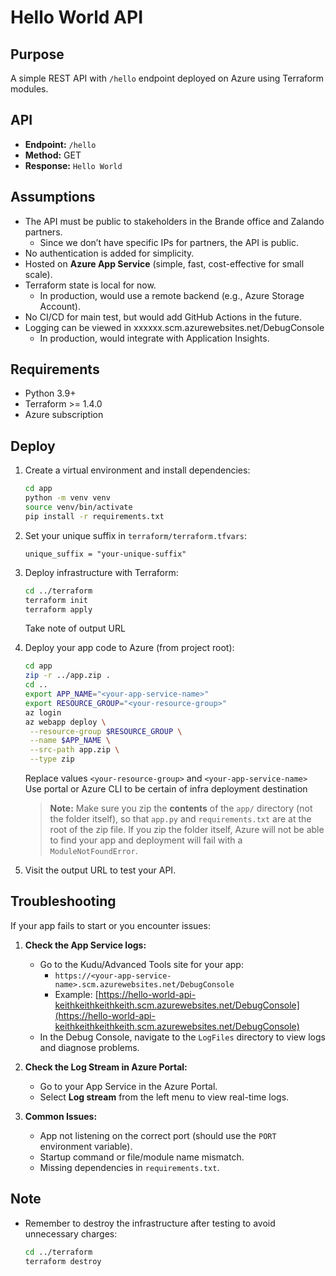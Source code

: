 # Hello World API

## Purpose

A simple REST API with `/hello` endpoint deployed on Azure using Terraform modules.

## API

- **Endpoint:** `/hello`
- **Method:** GET
- **Response:** `Hello World`

## Assumptions

- The API must be public to stakeholders in the Brande office and Zalando partners.
  - Since we don’t have specific IPs for partners, the API is public.
- No authentication is added for simplicity.
- Hosted on **Azure App Service** (simple, fast, cost-effective for small scale).
- Terraform state is local for now.
  - In production, would use a remote backend (e.g., Azure Storage Account).
- No CI/CD for main test, but would add GitHub Actions in the future.
- Logging can be viewed in xxxxxx.scm.azurewebsites.net/DebugConsole
  - In production, would integrate with Application Insights.

## Requirements

- Python 3.9+
- Terraform >= 1.4.0
- Azure subscription

## Deploy

1. Create a virtual environment and install dependencies:

   ```bash
   cd app
   python -m venv venv
   source venv/bin/activate
   pip install -r requirements.txt
   ```

2. Set your unique suffix in `terraform/terraform.tfvars`:

   ```hcl
   unique_suffix = "your-unique-suffix"
   ```

3. Deploy infrastructure with Terraform:

   ```bash
   cd ../terraform
   terraform init
   terraform apply
   ```
   Take note of output URL

4. Deploy your app code to Azure (from project root):

   ```bash
   cd app
   zip -r ../app.zip .
   cd ..
   export APP_NAME="<your-app-service-name>"
   export RESOURCE_GROUP="<your-resource-group>"
   az login
   az webapp deploy \
    --resource-group $RESOURCE_GROUP \
    --name $APP_NAME \
    --src-path app.zip \
    --type zip
   ```
   Replace values `<your-resource-group>` and `<your-app-service-name>` Use portal or Azure CLI to be certain of infra deployment destination
   > **Note:**
   > Make sure you zip the **contents** of the `app/` directory (not the folder itself), so that `app.py` and `requirements.txt` are at the root of the zip file. If you zip the folder itself, Azure will not be able to find your app and deployment will fail with a `ModuleNotFoundError`.

5. Visit the output URL to test your API.

## Troubleshooting

If your app fails to start or you encounter issues:

1. **Check the App Service logs:**
   - Go to the Kudu/Advanced Tools site for your app:
     - `https://<your-app-service-name>.scm.azurewebsites.net/DebugConsole`
     - Example: [https://hello-world-api-keithkeithkeithkeith.scm.azurewebsites.net/DebugConsole](https://hello-world-api-keithkeithkeithkeith.scm.azurewebsites.net/DebugConsole)
   - In the Debug Console, navigate to the `LogFiles` directory to view logs and diagnose problems.

2. **Check the Log Stream in Azure Portal:**
   - Go to your App Service in the Azure Portal.
   - Select **Log stream** from the left menu to view real-time logs.

3. **Common Issues:**
   - App not listening on the correct port (should use the `PORT` environment variable).
   - Startup command or file/module name mismatch.
   - Missing dependencies in `requirements.txt`.

## Note

- Remember to destroy the infrastructure after testing to avoid unnecessary charges:

  ```bash
  cd ../terraform
  terraform destroy
  ```

